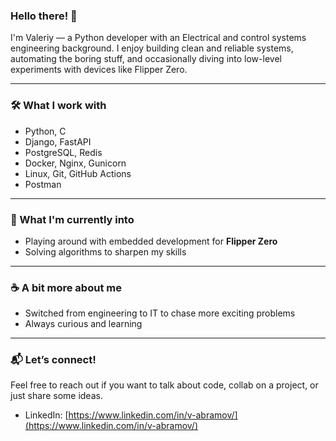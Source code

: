 ### Hello there! 👋

I'm Valeriy — a Python developer with an Electrical and control systems engineering background. I enjoy building clean and reliable systems, automating the boring stuff, and occasionally diving into low-level experiments with devices like Flipper Zero.

---

### 🛠️ What I work with

- Python, C
- Django, FastAPI
- PostgreSQL, Redis
- Docker, Nginx, Gunicorn
- Linux, Git, GitHub Actions
- Postman

---

### 🎯 What I'm currently into

- Playing around with embedded development for **Flipper Zero**
- Solving algorithms to sharpen my skills

---

### ☕ A bit more about me

- Switched from engineering to IT to chase more exciting problems
- Always curious and learning

---

### 📬 Let’s connect!

Feel free to reach out if you want to talk about code, collab on a project, or just share some ideas.

- LinkedIn: [https://www.linkedin.com/in/v-abramov/](https://www.linkedin.com/in/v-abramov/)
